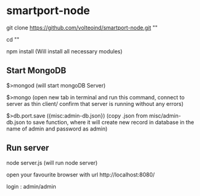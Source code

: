 # smartport-node

git clone https://github.com/volteoind/smartport-node.git "<target-folder>"  

cd "<target-folder>"

npm install  (Will install all necessary modules)

## Start MongoDB 
$>mongod (will start mongoDB Server)

$>mongo (open new tab in terminal and run this command, connect to server as thin client/ confirm that server is running without any errors)

$>db.port.save ({misc:admin-db.json}) (copy .json from misc/admin-db.json to save function, where it will create new record in database in the name of admin and password as admin)

## Run server

node server.js (will run node server)

open your favourite browser with url http://localhost:8080/ 

login :  admin/admin
